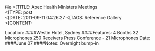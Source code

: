 ~~file~~
<[TITLE: 	Apec Health Ministers Meetings	
<[TYPE: 	post	
<[DATE: 	2011-09-11 04:26:27	
<[TAGS: 	Reference Gallery	
<[CONTENT: 	

Location:
####Westin Hotel, Sydney
####Features:
4 Booths
32 Microphones
250 Receivers
Press Conference - 21 Microphones
Date:
####June 07
####Notes:
Overnight bump-in
<a href="http://congressrental.com.au/wp-content/uploads/2011/09/apec_health_meeting1.jpg">

<a href="http://congressrental.com.au/wp-content/uploads/2011/09/apec_health_meeting2.jpg">

<a href="http://congressrental.com.au/wp-content/uploads/2011/09/apec_health_meeting3.jpg">


<a href="http://congressrental.com.au/wp-content/uploads/2011/09/apec_health_meeting5.jpg">

<a href="http://congressrental.com.au/wp-content/uploads/2011/09/apec_health_meeting6.jpg">






